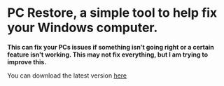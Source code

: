 # PC Restore, a simple tool to help fix your Windows computer.
**This can fix your PCs issues if something isn't going right or a certain feature isn't working. This may not fix everything, but I am trying to improve this.**

You can download the latest version [here]([https://github.com/EndermanPvP/PC-Restore/releases)
